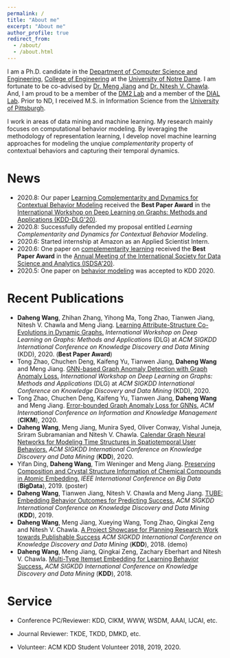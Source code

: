 ```yaml
---
permalink: /
title: "About me"
excerpt: "About me"
author_profile: true
redirect_from: 
  - /about/
  - /about.html
---
```


I am a Ph.D. candidate in the [Department of Computer Science and Engineering](https://cse.nd.edu/), [College of Engineering](https://engineering.nd.edu/) at the [University of Notre Dame](https://www.nd.edu/). I am fortunate to be co-advised by [Dr. Meng Jiang](http://www.meng-jiang.com/) and [Dr. Nitesh V. Chawla](https://niteshchawla.nd.edu/bio/). And, I am proud to be a member of the [DM2 Lab](http://www.meng-jiang.com/lab.html) and a member of the [DIAL Lab](https://www3.nd.edu/~dial/home/). Prior to ND, I received M.S. in Information Science from the [University of Pittsburgh](https://www.pitt.edu/).

I work in areas of data mining and machine learning. My research mainly focuses on computational behavior modeling. By leveraging the methodology of representation learning, I develop novel machine learning approaches for modeling the unqiue _complementarity_ property of contextual behaviors and capturing their temporal dynamics.

News
=====
* 2020.8: Our paper [Learning Complementarity and Dynamics for Contextual Behavior Modeling](http://www.meng-jiang.com/pubs/coevognns-dlg20/coevognns-dlg20-paper.pdf) received the **Best Paper Award** in the [International Workshop on Deep Learning on Graphs: Methods and Applications (KDD-DLG'20)](https://deep-learning-graphs.bitbucket.io/dlg-kdd20/).
* 2020.8: Successfully defended my proposal entitled _Learning Complementarity and Dynamics for Contextual Behavior Modeling_.
* 2020.6: Started internship at Amazon as an Applied Scientist Intern.
* 2020.6: One paper on [complementarity learning](http://www.meng-jiang.com/pubs/tube-kdd19/tube-kdd19-paper.pdf) received the **Best Paper Award** in the [Annual Meeting of the International Society for Data Science and Analytics (ISDSA'20)](https://meeting.isdsa.org/index.php/isdsa/2020).
* 2020.5: One paper on [behavior modeling](http://www.meng-jiang.com/pubs/calendargnn-kdd20/calendargnn-kdd20-paper.pdf) was accepted to KDD 2020.

Recent Publications
=====
* **Daheng Wang**, Zhihan Zhang, Yihong Ma, Tong Zhao, Tianwen Jiang, Nitesh V. Chawla and Meng Jiang. [Learning Attribute-Structure Co-Evolutions in Dynamic Graphs.](http://www.meng-jiang.com/pubs/coevognns-dlg20/coevognns-dlg20-paper.pdf) _International Workshop on Deep Learning on Graphs: Methods and Applications_ (DLG) at _ACM SIGKDD International Conference on Knowledge Discovery and Data Mining_ (KDD), 2020. (**Best Paper Award**)
* Tong Zhao, Chuchen Deng, Kaifeng Yu, Tianwen Jiang, **Daheng Wang** and Meng Jiang. [GNN-based Graph Anomaly Detection with Graph Anomaly Loss.](https://tzhao.io/files/papers/DLG20_GAL.pdf) _International Workshop on Deep Learning on Graphs: Methods and Applications_ (DLG) at _ACM SIGKDD International Conference on Knowledge Discovery and Data Mining_ (KDD), 2020.
* Tong Zhao, Chuchen Deng, Kaifeng Yu, Tianwen Jiang, **Daheng Wang** and Meng Jiang. [Error-bounded Graph Anomaly Loss for GNNs.](http://www.meng-jiang.com/pubs/gal-cikm20/gal-cikm20-paper.pdf) _ACM International Conference on Information and Knowledge Management_ (**CIKM**), 2020.
* **Daheng Wang**, Meng Jiang, Munira Syed, Oliver Conway, Vishal Juneja, Sriram Subramanian and Nitesh V. Chawla. [Calendar Graph Neural Networks for Modeling Time Structures in Spatiotemporal User Behaviors.](http://www.meng-jiang.com/pubs/calendargnn-kdd20/calendargnn-kdd20-paper.pdf) _ACM SIGKDD International Conference on Knowledge Discovery and Data Mining_ (**KDD**), 2020.
* Yifan Ding, **Daheng Wang**, Tim Weninger and Meng Jiang. [Preserving Composition and Crystal Structure Information of Chemical Compounds in Atomic Embedding.](http://www.meng-jiang.com/pubs/atomemb-bigdata19/atomemb-bigdata19-paper.pdf) _IEEE International Conference on Big Data_ (**BigData**), 2019. (poster)
* **Daheng Wang**, Tianwen Jiang, Nitesh V. Chawla and Meng Jiang. [TUBE: Embedding Behavior Outcomes for Predicting Success.](http://www.meng-jiang.com/pubs/tube-kdd19/tube-kdd19-paper.pdf) _ACM SIGKDD International Conference on Knowledge Discovery and Data Mining_ (**KDD**), 2019.
* **Daheng Wang**, Meng Jiang, Xueying Wang, Tong Zhao, Qingkai Zeng and Nitesh V. Chawla. [A Project Showcase for Planning Research Work towards Publishable Success](http://www.meng-jiang.com/pubs/planningresearch-kdd18/planningresearch-kdd18-paper.pdf) _ACM SIGKDD International Conference on Knowledge Discovery and Data Mining_ (**KDD**), 2018. (demo)
* **Daheng Wang**, Meng Jiang, Qingkai Zeng, Zachary Eberhart and Nitesh V. Chawla. [Multi-Type Itemset Embedding for Learning Behavior Success.](http://www.meng-jiang.com/pubs/learnsuc-kdd18/learnsuc-kdd18-paper.pdf) _ACM SIGKDD International Conference on Knowledge Discovery and Data Mining_ (**KDD**), 2018.

Service
=====
* Conference PC/Reviewer: KDD, CIKM, WWW, WSDM, AAAI, IJCAI, etc.

* Journal Reviewer: TKDE, TKDD, DMKD, etc.

* Volunteer: ACM KDD Student Volunteer 2018, 2019, 2020.
